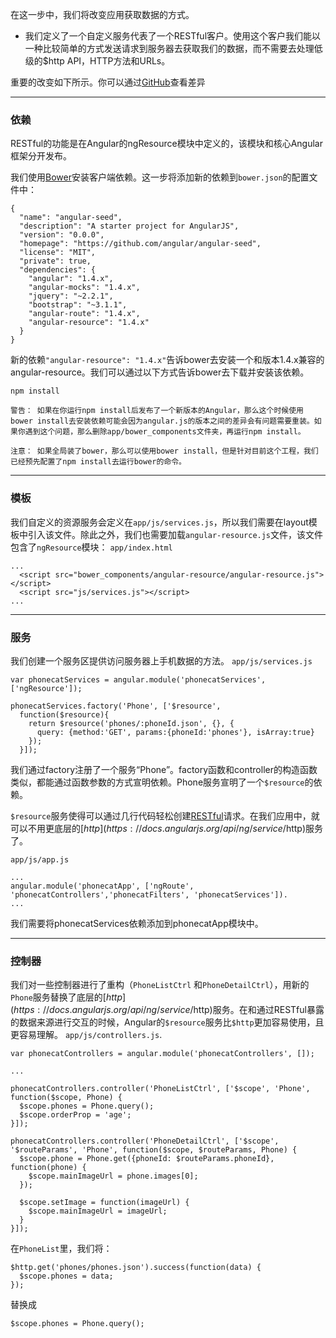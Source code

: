 在这一步中，我们将改变应用获取数据的方式。
  * 我们定义了一个自定义服务代表了一个RESTful客户。使用这个客户我们能以一种比较简单的方式发送请求到服务器去获取我们的数据，而不需要去处理低级的$http API，HTTP方法和URLs。

重要的改变如下所示。你可以通过[GitHub](https://github.com/angular/angular-phonecat/compare/step-10...step-11)查看差异

---

### 依赖

RESTful的功能是在Angular的ngResource模块中定义的，该模块和核心Angular框架分开发布。

我们使用[Bower](http://bower.io/)安装客户端依赖。这一步将添加新的依赖到`bower.json`的配置文件中：
```
{
  "name": "angular-seed",
  "description": "A starter project for AngularJS",
  "version": "0.0.0",
  "homepage": "https://github.com/angular/angular-seed",
  "license": "MIT",
  "private": true,
  "dependencies": {
    "angular": "1.4.x",
    "angular-mocks": "1.4.x",
    "jquery": "~2.2.1",
    "bootstrap": "~3.1.1",
    "angular-route": "1.4.x",
    "angular-resource": "1.4.x"
  }
}
```
新的依赖`"angular-resource": "1.4.x"`告诉bower去安装一个和版本1.4.x兼容的angular-resource。我们可以通过以下方式告诉bower去下载并安装该依赖。

```
npm install
```

```
警告： 如果在你运行npm install后发布了一个新版本的Angular，那么这个时候使用bower install去安装依赖可能会因为angular.js的版本之间的差异会有问题需要重装。如果你遇到这个问题，那么删除app/bower_components文件夹，再运行npm install。
```

```
注意： 如果全局装了bower，那么可以使用bower install，但是针对目前这个工程，我们已经预先配置了npm install去运行bower的命令。
```
---

### 模板
我们自定义的资源服务会定义在`app/js/services.js`，所以我们需要在layout模板中引入该文件。除此之外，我们也需要加载`angular-resource.js`文件，该文件包含了`ngResource`模块：
`app/index.html`
```
...
  <script src="bower_components/angular-resource/angular-resource.js"></script>
  <script src="js/services.js"></script>
...
```
---

### 服务
我们创建一个服务区提供访问服务器上手机数据的方法。
`app/js/services.js`
```
var phonecatServices = angular.module('phonecatServices', ['ngResource']);

phonecatServices.factory('Phone', ['$resource',
  function($resource){
    return $resource('phones/:phoneId.json', {}, {
      query: {method:'GET', params:{phoneId:'phones'}, isArray:true}
    });
  }]);
```
我们通过factory注册了一个服务“Phone”。factory函数和controller的构造函数类似，都能通过函数参数的方式宣明依赖。Phone服务宣明了一个`$resource`的依赖。

`$resource`服务使得可以通过几行代码轻松创建[RESTful](https://en.wikipedia.org/wiki/Representational_state_transfer)请求。在我们应用中，就可以不用更底层的[$http](https://docs.angularjs.org/api/ng/service/$http)服务了。

`app/js/app.js`
```
...
angular.module('phonecatApp', ['ngRoute', 'phonecatControllers','phonecatFilters', 'phonecatServices']).
...
```
我们需要将phonecatServices依赖添加到phonecatApp模块中。

---

### 控制器
我们对一些控制器进行了重构（`PhoneListCtrl` 和`PhoneDetailCtrl`），用新的`Phone`服务替换了底层的[$http](https://docs.angularjs.org/api/ng/service/$http)服务。在和通过RESTful暴露的数据来源进行交互的时候，Angular的`$resource`服务比`$http`更加容易使用，且更容易理解。
`app/js/controllers.js`.
```
var phonecatControllers = angular.module('phonecatControllers', []);

...

phonecatControllers.controller('PhoneListCtrl', ['$scope', 'Phone', function($scope, Phone) {
  $scope.phones = Phone.query();
  $scope.orderProp = 'age';
}]);

phonecatControllers.controller('PhoneDetailCtrl', ['$scope', '$routeParams', 'Phone', function($scope, $routeParams, Phone) {
  $scope.phone = Phone.get({phoneId: $routeParams.phoneId}, function(phone) {
    $scope.mainImageUrl = phone.images[0];
  });

  $scope.setImage = function(imageUrl) {
    $scope.mainImageUrl = imageUrl;
  }
}]);
```
在`PhoneList`里，我们将：
```
$http.get('phones/phones.json').success(function(data) {
  $scope.phones = data;
});
```
替换成
```
$scope.phones = Phone.query();
```
